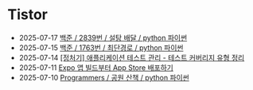 # Tistor<!-- RECENT POST START -->
- 2025-07-17 [백준 / 2839번 / 설탕 배달 / python 파이썬](https://seulow-down.tistory.com/394)
- 2025-07-15 [백준 / 1763번 / 최단경로 / python 파이썬](https://seulow-down.tistory.com/393)
- 2025-07-14 [[정처기] 애플리케이션 테스트 관리 - 테스트 커버리지 유형 정리](https://seulow-down.tistory.com/392)
- 2025-07-11 [Expo 앱 빌드부터 App Store 배포하기](https://seulow-down.tistory.com/391)
- 2025-07-10 [Programmers / 공원 산책 / python 파이썬](https://seulow-down.tistory.com/390)
<!-- RECENT POST END -->